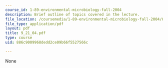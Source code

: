 ```yaml
---
course_id: 1-89-environmental-microbiology-fall-2004
description: Brief outline of topics covered in the lecture.
file_location: /coursemedia/1-89-environmental-microbiology-fall-2004/886c9009968dedd2ce09b66f5527566c_9_21_04.pdf
file_type: application/pdf
layout: pdf
title: 9_21_04.pdf
type: course
uid: 886c9009968dedd2ce09b66f5527566c

---
```

None